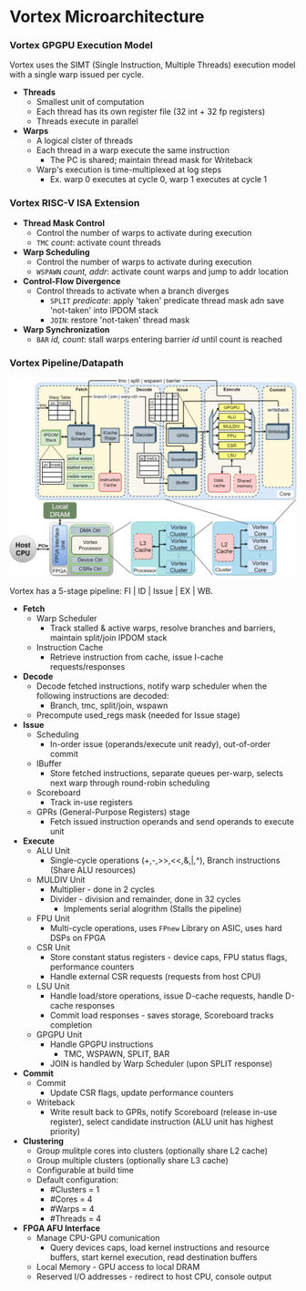# Vortex Microarchitecture

### Vortex GPGPU Execution Model

Vortex uses the SIMT (Single Instruction, Multiple Threads) execution model with a single warp issued per cycle.

- **Threads**
  - Smallest unit of computation
  - Each thread has its own register file (32 int + 32 fp registers)
  - Threads execute in parallel
- **Warps**
  - A logical clster of threads
  - Each thread in a warp execute the same instruction
    - The PC is shared; maintain thread mask for Writeback
  - Warp's execution is time-multiplexed at log steps
    - Ex. warp 0 executes at cycle 0, warp 1 executes at cycle 1

### Vortex RISC-V ISA Extension

- **Thread Mask Control**
  - Control the number of warps to activate during execution
  - `TMC` *count*: activate count threads
- **Warp Scheduling**
  - Control the number of warps to activate during execution
  - `WSPAWN` *count, addr*: activate count warps and jump to addr location
- **Control-Flow Divergence**
  - Control threads to activate when a branch diverges
    - `SPLIT` *predicate*: apply 'taken' predicate thread mask adn save 'not-taken' into IPDOM stack
    - `JOIN`: restore 'not-taken' thread mask
- **Warp Synchronization**
  - `BAR` *id, count*: stall warps entering barrier *id* until count is reached

### Vortex Pipeline/Datapath

![Image of Vortex Microarchitecture](./images/vortex_microarchitecture_v2.png)

Vortex has a 5-stage pipeline: FI | ID | Issue | EX | WB.

- **Fetch**
  - Warp Scheduler
    - Track stalled & active warps, resolve branches and barriers, maintain split/join IPDOM stack
  - Instruction Cache
    - Retrieve instruction from cache, issue I-cache requests/responses
- **Decode**
  - Decode fetched instructions, notify warp scheduler when the following instructions are decoded:
    - Branch, tmc, split/join, wspawn
  - Precompute used_regs mask (needed for Issue stage)
- **Issue**
  - Scheduling
    - In-order issue (operands/execute unit ready), out-of-order commit
  - IBuffer
    - Store fetched instructions, separate queues per-warp, selects next warp through round-robin scheduling
  - Scoreboard
    - Track in-use registers
  - GPRs (General-Purpose Registers) stage
    - Fetch issued instruction operands and send operands to execute unit
- **Execute**
  - ALU Unit
    - Single-cycle operations (+,-,>>,<<,&,|,^), Branch instructions (Share ALU resources)
  - MULDIV Unit
    - Multiplier - done in 2 cycles
    - Divider - division and remainder, done in 32 cycles
      - Implements serial alogrithm (Stalls the pipeline)
  - FPU Unit
    - Multi-cycle operations, uses `FPnew` Library on ASIC, uses hard DSPs on FPGA
  - CSR Unit
    - Store constant status registers - device caps, FPU status flags, performance counters
    - Handle external CSR requests (requests from host CPU)
  - LSU Unit
    - Handle load/store operations, issue D-cache requests, handle D-cache responses
    - Commit load responses - saves storage, Scoreboard tracks completion
  - GPGPU Unit
    - Handle GPGPU instructions
      - TMC, WSPAWN, SPLIT, BAR
    - JOIN is handled by Warp Scheduler (upon SPLIT response)
- **Commit**
  - Commit
    - Update CSR flags, update performance counters
  - Writeback
    - Write result back to GPRs, notify Scoreboard (release in-use register), select candidate instruction (ALU unit has highest priority)
- **Clustering**
  - Group mulitple cores into clusters (optionally share L2 cache)
  - Group multiple clusters (optionally share L3 cache)
  - Configurable at build time
  - Default configuration:
    - #Clusters = 1
    - #Cores = 4
    - #Warps = 4
    - #Threads = 4
- **FPGA AFU Interface**
  - Manage CPU-GPU comunication
    - Query devices caps, load kernel instructions and resource buffers, start kernel execution, read destination buffers
  - Local Memory - GPU access to local DRAM
  - Reserved I/O addresses - redirect to host CPU, console output